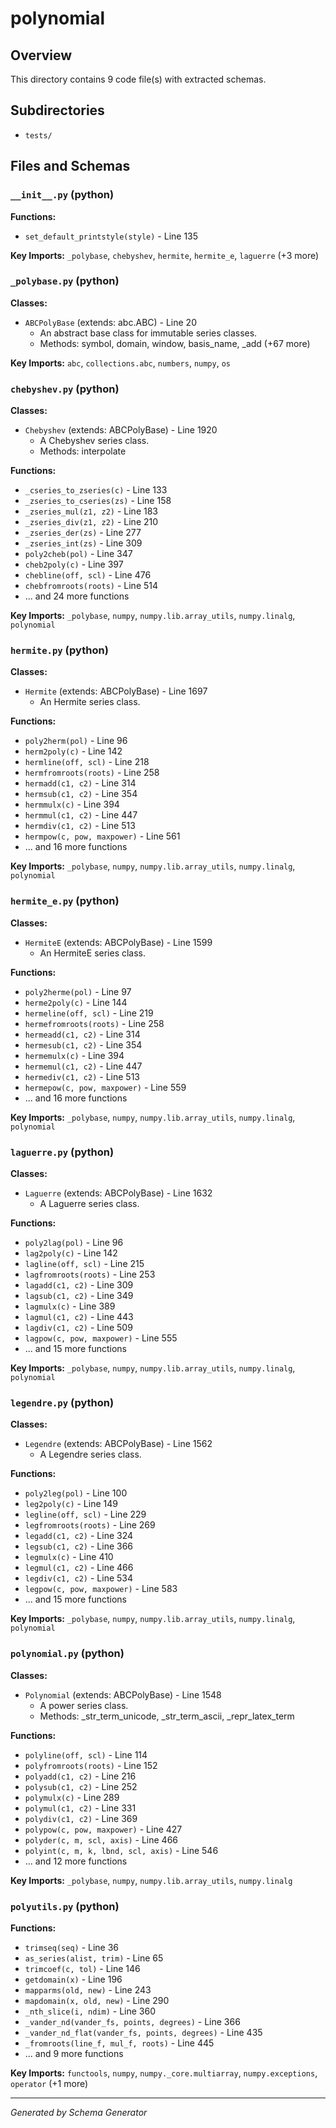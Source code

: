 # polynomial

## Overview

This directory contains 9 code file(s) with extracted schemas.

## Subdirectories

- `tests/`

## Files and Schemas

### `__init__.py` (python)

**Functions:**
- `set_default_printstyle(style)` - Line 135

**Key Imports:** `_polybase`, `chebyshev`, `hermite`, `hermite_e`, `laguerre` (+3 more)

### `_polybase.py` (python)

**Classes:**
- `ABCPolyBase` (extends: abc.ABC) - Line 20
  - An abstract base class for immutable series classes.
  - Methods: symbol, domain, window, basis_name, _add (+67 more)

**Key Imports:** `abc`, `collections.abc`, `numbers`, `numpy`, `os`

### `chebyshev.py` (python)

**Classes:**
- `Chebyshev` (extends: ABCPolyBase) - Line 1920
  - A Chebyshev series class.
  - Methods: interpolate

**Functions:**
- `_cseries_to_zseries(c)` - Line 133
- `_zseries_to_cseries(zs)` - Line 158
- `_zseries_mul(z1, z2)` - Line 183
- `_zseries_div(z1, z2)` - Line 210
- `_zseries_der(zs)` - Line 277
- `_zseries_int(zs)` - Line 309
- `poly2cheb(pol)` - Line 347
- `cheb2poly(c)` - Line 397
- `chebline(off, scl)` - Line 476
- `chebfromroots(roots)` - Line 514
- ... and 24 more functions

**Key Imports:** `_polybase`, `numpy`, `numpy.lib.array_utils`, `numpy.linalg`, `polynomial`

### `hermite.py` (python)

**Classes:**
- `Hermite` (extends: ABCPolyBase) - Line 1697
  - An Hermite series class.

**Functions:**
- `poly2herm(pol)` - Line 96
- `herm2poly(c)` - Line 142
- `hermline(off, scl)` - Line 218
- `hermfromroots(roots)` - Line 258
- `hermadd(c1, c2)` - Line 314
- `hermsub(c1, c2)` - Line 354
- `hermmulx(c)` - Line 394
- `hermmul(c1, c2)` - Line 447
- `hermdiv(c1, c2)` - Line 513
- `hermpow(c, pow, maxpower)` - Line 561
- ... and 16 more functions

**Key Imports:** `_polybase`, `numpy`, `numpy.lib.array_utils`, `numpy.linalg`, `polynomial`

### `hermite_e.py` (python)

**Classes:**
- `HermiteE` (extends: ABCPolyBase) - Line 1599
  - An HermiteE series class.

**Functions:**
- `poly2herme(pol)` - Line 97
- `herme2poly(c)` - Line 144
- `hermeline(off, scl)` - Line 219
- `hermefromroots(roots)` - Line 258
- `hermeadd(c1, c2)` - Line 314
- `hermesub(c1, c2)` - Line 354
- `hermemulx(c)` - Line 394
- `hermemul(c1, c2)` - Line 447
- `hermediv(c1, c2)` - Line 513
- `hermepow(c, pow, maxpower)` - Line 559
- ... and 16 more functions

**Key Imports:** `_polybase`, `numpy`, `numpy.lib.array_utils`, `numpy.linalg`, `polynomial`

### `laguerre.py` (python)

**Classes:**
- `Laguerre` (extends: ABCPolyBase) - Line 1632
  - A Laguerre series class.

**Functions:**
- `poly2lag(pol)` - Line 96
- `lag2poly(c)` - Line 142
- `lagline(off, scl)` - Line 215
- `lagfromroots(roots)` - Line 253
- `lagadd(c1, c2)` - Line 309
- `lagsub(c1, c2)` - Line 349
- `lagmulx(c)` - Line 389
- `lagmul(c1, c2)` - Line 443
- `lagdiv(c1, c2)` - Line 509
- `lagpow(c, pow, maxpower)` - Line 555
- ... and 15 more functions

**Key Imports:** `_polybase`, `numpy`, `numpy.lib.array_utils`, `numpy.linalg`, `polynomial`

### `legendre.py` (python)

**Classes:**
- `Legendre` (extends: ABCPolyBase) - Line 1562
  - A Legendre series class.

**Functions:**
- `poly2leg(pol)` - Line 100
- `leg2poly(c)` - Line 149
- `legline(off, scl)` - Line 229
- `legfromroots(roots)` - Line 269
- `legadd(c1, c2)` - Line 324
- `legsub(c1, c2)` - Line 366
- `legmulx(c)` - Line 410
- `legmul(c1, c2)` - Line 466
- `legdiv(c1, c2)` - Line 534
- `legpow(c, pow, maxpower)` - Line 583
- ... and 15 more functions

**Key Imports:** `_polybase`, `numpy`, `numpy.lib.array_utils`, `numpy.linalg`, `polynomial`

### `polynomial.py` (python)

**Classes:**
- `Polynomial` (extends: ABCPolyBase) - Line 1548
  - A power series class.
  - Methods: _str_term_unicode, _str_term_ascii, _repr_latex_term

**Functions:**
- `polyline(off, scl)` - Line 114
- `polyfromroots(roots)` - Line 152
- `polyadd(c1, c2)` - Line 216
- `polysub(c1, c2)` - Line 252
- `polymulx(c)` - Line 289
- `polymul(c1, c2)` - Line 331
- `polydiv(c1, c2)` - Line 369
- `polypow(c, pow, maxpower)` - Line 427
- `polyder(c, m, scl, axis)` - Line 466
- `polyint(c, m, k, lbnd, scl, axis)` - Line 546
- ... and 12 more functions

**Key Imports:** `_polybase`, `numpy`, `numpy.lib.array_utils`, `numpy.linalg`

### `polyutils.py` (python)

**Functions:**
- `trimseq(seq)` - Line 36
- `as_series(alist, trim)` - Line 65
- `trimcoef(c, tol)` - Line 146
- `getdomain(x)` - Line 196
- `mapparms(old, new)` - Line 243
- `mapdomain(x, old, new)` - Line 290
- `_nth_slice(i, ndim)` - Line 360
- `_vander_nd(vander_fs, points, degrees)` - Line 366
- `_vander_nd_flat(vander_fs, points, degrees)` - Line 435
- `_fromroots(line_f, mul_f, roots)` - Line 445
- ... and 9 more functions

**Key Imports:** `functools`, `numpy`, `numpy._core.multiarray`, `numpy.exceptions`, `operator` (+1 more)

---
*Generated by Schema Generator*